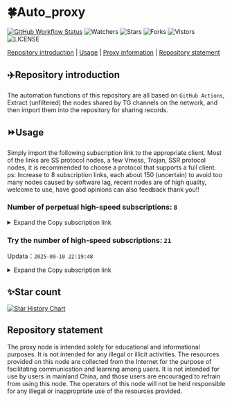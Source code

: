 # 🍀Auto_proxy
[![GitHub Workflow Status](https://img.shields.io/github/actions/workflow/status/PangTouY00/Auto_proxy/main.yml?branch=main)](https://github.com/PangTouY00/Auto_proxy/actions/workflows/main.yml?branch=main) 
![Watchers](https://img.shields.io/github/watchers/w1770946466/Auto_proxy) ![Stars](https://img.shields.io/github/stars/PangTouY00/Auto_proxy) ![Forks](https://img.shields.io/github/forks/w1770946466/Auto_proxy) ![Vistors](https://visitor-badge.laobi.icu/badge?page_id=PangTouY00.Auto_proxy) ![LICENSE](https://img.shields.io/badge/license-CC%20BY--SA%204.0-green.svg)

[Repository introduction](https://github.com/PangTouY00/Auto_proxy#Repositoryintroduction) | [Usage](https://github.com/PangTouY00/Auto_proxy#Usage) | [Proxy information](https://github.com/PangTouY00/Auto_proxy#Proxyinformation) | [Repository statement](https://github.com/PangTouY00/Auto_proxy#Repositorystatement)

## ✈️Repository introduction
The automation functions of this repository are all based on `GitHub Actions`,
Extract (unfiltered) the nodes shared by TG channels on the network, and then import them into the repository for sharing records.

## ⏩Usage
Simply import the following subscription link to the appropriate client. Most of the links are SS protocol nodes, a few Vmess, Trojan, SSR protocol nodes, it is recommended to choose a protocol that supports a full client.
ps: Increase to 8 subscription links, each about 150 (uncertain) to avoid too many nodes caused by software lag, recent nodes are of high quality, welcome to use, have good opinions can also feedback thank you!!

### Number of perpetual high-speed subscriptions: `8`

<details>
  <summary>Expand the Copy subscription link</summary>

  
- [Multiprotocol Base64 encoding](https://raw.githubusercontent.com/PangTouY00/Auto_proxy/main/Long_term_subscription1)
`https://raw.githubusercontent.com/PangTouY00/Auto_proxy/main/Long_term_subscription_num`
`Total number of merge nodes: 389`

- [Multiprotocol Base64 encoding](https://raw.githubusercontent.com/PangTouY00/Auto_proxy/main/Long_term_subscription1)
`https://raw.githubusercontent.com/PangTouY00/Auto_proxy/main/Long_term_subscription1`
`Total number of merge nodes: 49`

- [Multiprotocol Base64 encoding](https://raw.githubusercontent.com/PangTouY00/Auto_proxy/main/Long_term_subscription2)
`https://raw.githubusercontent.com/PangTouY00/Auto_proxy/main/Long_term_subscription2`
`Total number of merge nodes: 49`

- [Multiprotocol Base64 encoding](https://raw.githubusercontent.com/PangTouY00/Auto_proxy/main/Long_term_subscription3)
`https://raw.githubusercontent.com/PangTouY00/Auto_proxy/main/Long_term_subscription3`
`Total number of merge nodes: 49`

- [Multiprotocol Base64 encoding](https://raw.githubusercontent.com/PangTouY00/Auto_proxy/main/Long_term_subscription4)
`https://raw.githubusercontent.com/PangTouY00/Auto_proxy/main/Long_term_subscription4`
`Total number of merge nodes: 49`

- [Multiprotocol Base64 encoding](https://raw.githubusercontent.comPangTouY00/Auto_proxy/main/Long_term_subscription5)
`https://raw.githubusercontent.com/PangTouY00/Auto_proxy/main/Long_term_subscription5`
`Total number of merge nodes: 49`

- [Multiprotocol Base64 encoding](https://raw.githubusercontent.com/PangTouY00/Auto_proxy/main/Long_term_subscription6)
`https://raw.githubusercontent.com/PangTouY00/Auto_proxy/main/Long_term_subscription6`
`Total number of merge nodes: 49`

- [Multiprotocol Base64 encoding](https://raw.githubusercontent.com/PangTouY00/Auto_proxy/main/Long_term_subscription7)
`https://raw.githubusercontent.com/PangTouY00/Auto_proxy/main/Long_term_subscription7`
`Total number of merge nodes: 49`

- [Multiprotocol Base64 encoding](https://raw.githubusercontent.com/PangTouY00/Auto_proxy/main/Long_term_subscription8)
`https://raw.githubusercontent.com/PangTouY00/Auto_proxy/main/Long_term_subscription8`
`Total number of merge nodes: 46`

- [Clash subscription](https://raw.githubusercontent.com/PangTouY00/Auto_proxy/main/Long_term_subscription2.yaml)
`https://raw.githubusercontent.com/PangTouY00/Auto_proxy/main/Long_term_subscription1.yaml`


- [Clash subscription](https://raw.githubusercontent.com/PangTouY00/Auto_proxy/main/Long_term_subscription2.yaml)
`https://raw.githubusercontent.com/PangTouY00/Auto_proxy/main/Long_term_subscription2.yaml`


- [Clash subscription](https://raw.githubusercontent.com/PangTouY00/Auto_proxy/main/Long_term_subscription3.yaml)
`https://raw.githubusercontent.com/PangTouY00/Auto_proxy/main/Long_term_subscription3.yaml`
  
</details>

### Try the number of high-speed subscriptions: `21`
Updata：`2025-09-10 22:19:48`


<details>
  <summary>Expand the Copy subscription link</summary>  









































































































































































































































































































































































































































































































































































































































































































































































































































































































































































































































































































































































































































































































































































































































































































































































































































































































































































































































































































































































































































































































































































































































































































































































































































































































































































































































































































































































































































































































































































































































































































































































































































































































































































































































































































































































































































































































































































































































































































































































































































































































































































































































































































































































































































































































































































































































































































































































































































































































































































































































































































































































































































































































































































































































































































































































































































































































































































































































































































































































































































































































































































































































































































































































































































































































































































































































































































































































































































































































































































































































































































































































































































































































































































































































































































































































































































































































































































































































































































































































































































































































































































































































































































































































































































































































































































































































































































































































































































































































































































































































































































































































































































































































































































































































































































































































































































































































































































































































































































































































































































































































































































































































































































































































































































































































































































































































































































































































































































































































































































































































































































































































































































































































































































































































































































































































































































































































































































































































































































































































































































































































































































































































































































































































































































































































































































































































































































































































































































































































































































































































































































































































































































































































































































































































































































































































































































































































































































































































































































































































































































































































































































































































































































































































































































































































































































































































































































































































































































































































































































































































































































































































































































































































































































































































































































































































































































































































































































































































































































































































































































































































































































































































































































































































































































































































































































































































































































































































































































































































































































































































































































































































































































































































































































































































































































































































































































































































































































































































































































































































































































































































































































































































































































































































































































































































































































































































































































































































































































































































































































































































































































































































































































































































































































































































































































































































































































































































































































































































































































































































































































































































































































































































































































































































































































































































































































































































































































































































































































































































































































































































































































































































































































































































































































































































































































































































































































































































































































































































































































































































































































































































































































































































































































































































































































































































































































































































































































































































































































































































































































































































































































































































































































































































































































































































































































































































































































































































>Trial subscription：
`https://dl.vfkum.website/api/v1/client/subscribe?token=b7e6a3ede246e4cfee46db359255441b`




>Trial subscription：
`https://ld88.nxxbbf.com/api/v1/client/subscribe?token=7a5464694ada3562a251b69bad4c316a`




>Trial subscription：
`https://ldld.whtjdasha.com/api/v1/client/subscribe?token=2e213f03d66f41ee6ebb388c1681da96`




>Trial subscription：
`https://go.yueyun.de/api/v1/client/subscribe?token=3c7aace228fe26032665554bd992ca5c`




>Trial subscription：
`https://nekocloud.qzz.io/api/v1/client/subscribe?token=c8263e16bcdd74d95d970ef95b01faee`




>Trial subscription：
`https://kuailefeng.xyz/api/v1/client/subscribe?token=3a51d96cdbe6820cef152541ae5e3cd0`




>Trial subscription：
`https://dash.tuzivip01.top/api/v1/client/subscribe?token=297d428174aa57cb7ed8cbbd00797c03`




>Trial subscription：
`https://nekocloud.xx.kg/api/v1/client/subscribe?token=609edce70ecffa35544b887d93f5836c`




>Trial subscription：
`http://tinnyrick8888.com/api/v1/client/subscribe?token=acdaa4ca4b2401aad79be22463884dab`




>Trial subscription：
`https://v2b.zyrhk.top/api/v1/client/subscribe?token=0e3ad47057111898e17401744cc8004f`




>Trial subscription：
`https://dash.tuzivip03.top/api/v1/client/subscribe?token=0fdaa748ff592d1ec4262558810f7ad4`




>Trial subscription：
`https://dashuai.us/api/v1/client/subscribe?token=ff60735aceebeaccb4b83d0addc40496`




>Trial subscription：
`https://dash.tuzivip02.top/api/v1/client/subscribe?token=f5a1f3dc1dd4aec384bc789b4f094cec`




>Trial subscription：
`https://kingfisher.top/api/v1/client/subscribe?token=b835272e01ba8fa59eb0488a5a4829b3`




>Trial subscription：
`https://qingyun.zybs.eu.org/api/v1/client/subscribe?token=a74bde90dc7d405a8b4299b6f0a1036e`




>Trial subscription：
`https://yywhale.com/api/v1/client/subscribe?token=9c1ba4619502e77e3e96b5ea88896f26`




>Trial subscription：
`https://xiaohuolongjc.top/api/v1/client/subscribe?token=f33ea7c62461ea66f6f0bf8fb4f5c14b`




>Trial subscription：
`https://www.huojian2.xyz/api/v1/client/subscribe?token=e78f03ed2023fe3ab5850681d18e7995`




>Trial subscription：
`https://www.eeevpn.com/api/v1/client/subscribe?token=9cca43e7f387f8a8b5fbb7649dd87560`




>Trial subscription：
`https://cfvpn.com/api/v1/client/subscribe?token=36b5f41a7bdb7fce193a5f05f7a1137f`




>Trial subscription：
`https://guanwang.1010520.click/api/v1/client/subscribe?token=85cdc7ad2e33703b3d6fe38bfa3d9750`



</details>

## ✨Star count
[![Star History Chart](https://api.star-history.com/svg?repos=PangTouY00/Auto_proxy&type=Date)](https://star-history.com/#w1770946466/Auto_proxy&Date)



## Repository statement
The proxy node is intended solely for educational and informational purposes. It is not intended for any illegal or illicit activities. The resources provided on this node are collected from the Internet for the purpose of facilitating communication and learning among users. It is not intended for use by users in mainland China, and those users are encouraged to refrain from using this node. The operators of this node will not be held responsible for any illegal or inappropriate use of the resources provided.
